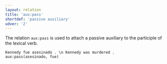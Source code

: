 ```yaml
---
layout: relation
title: 'aux:pass'
shortdef: 'passive auxiliary'
udver: '2'
---
```


The relation `aux:pass` is used to attach a passive auxiliary to the participle of the lexical verb.

~~~ sdparse
Kennedy fue asesinado . \n Kennedy was murdered .
aux:pass(asesinado, fue)
~~~
<!-- Interlanguage links updated Po lis 14 15:35:11 CET 2022 -->
